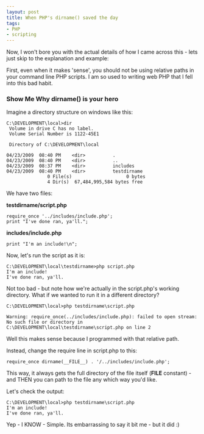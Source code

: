```yaml
---
layout: post
title: When PHP's dirname() saved the day
tags:
- PHP
- scripting
---
```


Now, I won't bore you with the actual details of how I came across this - lets just skip to the explanation and example:

First, even when it makes 'sense', you should not be using relative paths in your command line PHP scripts.  I am so used to writing web PHP that I fell into this bad habit.

### Show Me Why dirname() is your hero

Imagine a directory structure on windows like this:

    
    
    C:\DEVELOPMENT\local>dir
     Volume in drive C has no label.
     Volume Serial Number is 1122-45E1
    
     Directory of C:\DEVELOPMENT\local
    
    04/23/2009  08:40 PM    <dir>          .
    04/23/2009  08:40 PM    <dir>          ..
    04/23/2009  08:37 PM    <dir>          includes
    04/23/2009  08:40 PM    <dir>          testdirname
                   0 File(s)                    0 bytes
                   4 Dir(s)  67,484,995,584 bytes free
    



We have two files:

**testdirname/script.php**

```php?start_inline=1
require_once '../includes/include.php';
print "I've done ran, ya'll.";
```


**includes/include.php**

```php?start_inline=1
print "I'm an include!\n";
```

Now, let's run the script as it is:

    
    
    C:\DEVELOPMENT\local\testdirname>php script.php
    I'm an include!
    I've done ran, ya'll.
    



Not too bad - but note how we're actually in the script.php's working directory.  What if we wanted to run it in a different directory?


    
    
    C:\DEVELOPMENT\local>php testdirname\script.php
    
    Warning: require_once(../includes/include.php): failed to open stream: No such file or directory in C:\DEVELOPMENT\local\testdirname\script.php on line 2
    



Well this makes sense because I programmed with that relative path.

Instead, change the require line in script.php to this:

```php?start_inline=1
require_once dirname(__FILE__) . '/../includes/include.php';
```




This way, it always gets the full directory of the file itself (__FILE__ constant) - and THEN you can path to the file any which way you'd like.

Let's check the output:

    
    
    C:\DEVELOPMENT\local>php testdirname\script.php
    I'm an include!
    I've done ran, ya'll.
    



Yep - I KNOW - Simple.  Its embarrassing to say it bit me - but it did :)
